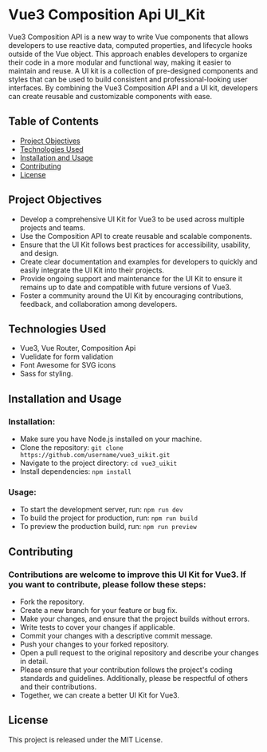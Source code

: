 # Vue3 Composition Api UI_Kit

Vue3 Composition API is a new way to write Vue components that allows developers to use reactive data, computed properties, and lifecycle hooks outside of the Vue object. This approach enables developers to organize their code in a more modular and functional way, making it easier to maintain and reuse. A UI kit is a collection of pre-designed components and styles that can be used to build consistent and professional-looking user interfaces. By combining the Vue3 Composition API and a UI kit, developers can create reusable and customizable components with ease.

## Table of Contents

- [Project Objectives](#project-objectives)
- [Technologies Used](#technologies-used)
- [Installation and Usage](#installation-and-usage)
- [Contributing](#contributing)
- [License](#license)

## Project Objectives

- Develop a comprehensive UI Kit for Vue3 to be used across multiple projects and teams.
- Use the Composition API to create reusable and scalable components.
- Ensure that the UI Kit follows best practices for accessibility, usability, and design.
- Create clear documentation and examples for developers to quickly and easily integrate the UI Kit into their projects.
- Provide ongoing support and maintenance for the UI Kit to ensure it remains up to date and compatible with future versions of Vue3.
- Foster a community around the UI Kit by encouraging contributions, feedback, and collaboration among developers.

## Technologies Used

- Vue3, Vue Router, Composition Api
- Vuelidate for form validation
- Font Awesome for SVG icons
- Sass for styling.

## Installation and Usage

### Installation:

- Make sure you have Node.js installed on your machine.
- Clone the repository:  ```git clone https://github.com/username/vue3_uikit.git ```
- Navigate to the project directory: ```cd vue3_uikit```
- Install dependencies: ```npm install```
### Usage:

- To start the development server, run: ```npm run dev```
- To build the project for production, run: ```npm run build```
- To preview the production build, run: ```npm run preview```

## Contributing

### Contributions are welcome to improve this UI Kit for Vue3. If you want to contribute, please follow these steps:

- Fork the repository.
- Create a new branch for your feature or bug fix.
- Make your changes, and ensure that the project builds without errors.
- Write tests to cover your changes if applicable.
- Commit your changes with a descriptive commit message.
- Push your changes to your forked repository.
- Open a pull request to the original repository and describe your changes in detail.
- Please ensure that your contribution follows the project's coding standards and guidelines. Additionally, please be respectful of others and their contributions. 
- Together, we can create a better UI Kit for Vue3.

## License

This project is released under the MIT License.

